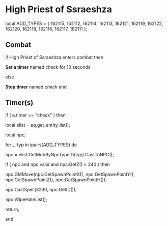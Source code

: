 # High Priest of Ssraeshza


local ADD_TYPES = { 162115, 162112, 162114, 162113, 162121, 162119, 162122, 162120, 162118, 162116, 162117, 162111 };



## Combat

if  High Priest of Ssraeshza enters combat  then


**Set a timer** named *check* for 10 seconds

else


**Stop timer** named *check*
end



## Timer(s)

if ( e.timer == "check" ) then




local elist = eq.get_entity_list();


local npc;





for _, typ in ipairs(ADD_TYPES) do



npc = elist:GetMobByNpcTypeID(typ):CastToNPC();



if ( npc and npc.valid and npc:GetZ() < 240 ) then




npc:GMMove(npc:GetSpawnPointX(), npc:GetSpawnPointY(), npc:GetSpawnPointZ(), npc:GetSpawnPointH());




npc:CastSpell(3230, npc:GetID()); 




npc:WipeHateList();




return; 



end
